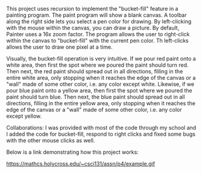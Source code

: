 This project uses recursion to implement the "bucket-fill" feature in a painting program. The paint program will show a blank canvas. A toolbar along the right side lets you select a pen color for drawing. By left-clicking with the mouse within the canvas, you can draw a picture. By default, Painter uses a 16x zoom factor. The program allows the user to right-click within the canvas to "bucket-fill" with the current pen color. Th left-clicks allows the user to draw one pixel at a time.

Visually, the bucket-fill operation is very intuitive. If we pour red paint onto a white area, then first the spot where we poured the paint should turn red. Then next, the red paint should spread out in all directions, filling in the entire white area, only stopping when it reaches the edge of the canvas or a "wall" made of some other color, i.e. any color except white. Likewise, if we pour blue paint onto a yellow area, then first the spot where we poured the paint should turn blue. Then next, the blue paint should spread out in all directions, filling in the entire yellow area, only stopping when it reaches the edge of the canvas or a "wall" made of some other color, i.e. any color except yellow.

Collaborations: I was provided with most of the code through my school and I added the code for bucket-fill, respond to right clicks and fixed some bugs with the other mouse clicks as well. 

Below is a link demonstrating how this project works:

https://mathcs.holycross.edu/~csci131/assn/p4/example.gif

